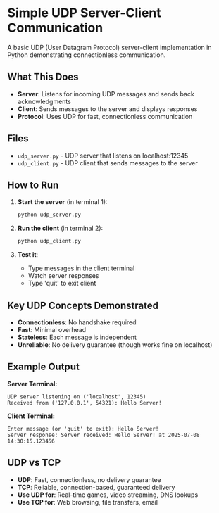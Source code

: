 # Simple UDP Server-Client Communication

A basic UDP (User Datagram Protocol) server-client implementation in Python demonstrating connectionless communication.

## What This Does

- **Server**: Listens for incoming UDP messages and sends back acknowledgments
- **Client**: Sends messages to the server and displays responses
- **Protocol**: Uses UDP for fast, connectionless communication

## Files

- `udp_server.py` - UDP server that listens on localhost:12345
- `udp_client.py` - UDP client that sends messages to the server

## How to Run

1. **Start the server** (in terminal 1):
   ```bash
   python udp_server.py
   ```

2. **Run the client** (in terminal 2):
   ```bash
   python udp_client.py
   ```

3. **Test it**:
   - Type messages in the client terminal
   - Watch server responses
   - Type 'quit' to exit client

## Key UDP Concepts Demonstrated

- **Connectionless**: No handshake required
- **Fast**: Minimal overhead
- **Stateless**: Each message is independent
- **Unreliable**: No delivery guarantee (though works fine on localhost)

## Example Output

**Server Terminal:**
```
UDP server listening on ('localhost', 12345)
Received from ('127.0.0.1', 54321): Hello Server!
```

**Client Terminal:**
```
Enter message (or 'quit' to exit): Hello Server!
Server response: Server received: Hello Server! at 2025-07-08 14:30:15.123456
```

## UDP vs TCP

- **UDP**: Fast, connectionless, no delivery guarantee
- **TCP**: Reliable, connection-based, guaranteed delivery
- **Use UDP for**: Real-time games, video streaming, DNS lookups
- **Use TCP for**: Web browsing, file transfers, email
